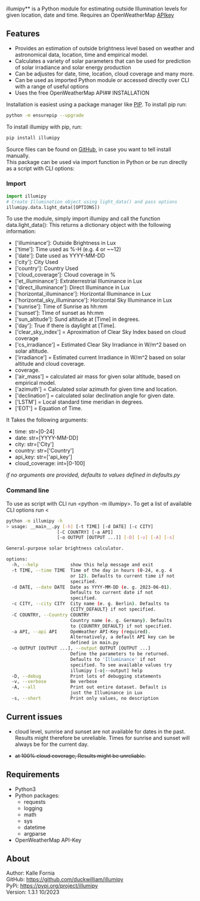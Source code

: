 illumipy** is a Python module for estimating outside Illumination levels for given location, date and time.
Requires an OpenWeatherMap [APIkey](https://openweathermap.org/appid)

## Features
- Provides an estimation of outside brightness level based on weather and astronomical data, location, time and empirical model.
- Calculates a variety of solar parameters that can be used for prediction of solar irradiance and solar energy production
- Can be adjustes for date, time, location, cloud coverage and many more.
- Can be used as imported Python module or accessed directly over CLI with a range of useful options
- Uses the free OpenWeatherMap API## INSTALLATION

Installation is easiest using a package manager like [PIP](https://pip.pypa.io/en/stable/ ). To install pip run:
```bash
python -m ensurepip --upgrade 
```

To install illumipy with pip, run:
```bash
pip install illumipy 
```

Source files can be found on [GitHub](https://github.com/duckwilliam/illumipy), in case you want to tell install manually.   
  This package can be used via import function in Python or be run directly as a script with CLI options:

### Import
```python
import illumipy
# Create Illumination object using light_data() and pass options
illumipy.data.light_data([OPTIONS]) 
```
To use the module, simply import illumipy and call the function
data.light_data(): This returns a dictionary object with
the following information:
+ ['illuminance']: Outside Brightness in Lux
+ ['time']: Time used as %-H (e.g. 4 or ~~12)
+ ['date']: Date used as YYYY-MM-DD
+ ['city']: City Used
+ ['country']: Country Used
+ ['cloud_coverage']: Cloud coverage in %
+ ['et_illuminance']: Extraterrestrial Illuminance in Lux
+ ['direct_illuminance']: Direct Illuminance in Lux
+ ['horizontal_illuminance']: Horizontal Illuminance in Lux
+ ['horizontal_sky_illuminance']: Horizontal Sky Illuminance in Lux
+ ['sunrise']: Time of Sunrise as hh:mm
+ ['sunset']: Time of sunset as hh:mm
+ ['sun_altitude']: Sund altitude at [Time] in degrees.
+ ['day']: True if there is daylight at [Time].
+ ['clear_sky_index'] = Aproximation of Clear Sky Index based on cloud coverage
+ ['cs_irradiance'] = Estimated Clear Sky Irradiance in W/m^2 based on solar altitude.
+ ['irradiance'] = Estimated current Irradiance in W/m^2 based on solar altitude and cloud coverage.
+ coverage.
+ ['air_mass'] = calculated air mass for given solar altitude, based on empirical model.
+ ['azimuth'] = Calculated solar azimuth for given time and location.
+ ['declination'] = calculated solar declination angle for given date.
+ ['LSTM'] = Local standard time meridian in degrees.
+ ['EOT'] = Equation of Time.

It Takes the following arguments:
+ time: str=[0-24]
+ date: str=[YYYY-MM-DD]
+ city: str=['City']
+ country: str=['Country']
+ api_key: str=['api_key']
+ cloud_coverage: int=[0-100]  

*if no arguments are provided, defaults to values defined in defaults.py*  

### Command line 
To use as script with CLI run <python -m illumipy>.
To get a list of available CLI options run <
```bash
python -m illumipy -h
> usage: __main__.py [-h] [-t TIME] [-d DATE] [-c CITY]
                   [-C COUNTRY] [-a API]
                   [-o OUTPUT [OUTPUT ...]] [-D] [-v] [-A] [-s]

General-purpose solar brightness calculator.

options:
  -h, --help            show this help message and exit
  -t TIME, --time TIME  Time of the day in hours (0-24, e.g. 4
                        or 12). Defaults to current time if not
                        specified.
  -d DATE, --date DATE  Date as YYYY-MM-DD (e. g. 2023-06-01).
                        Defaults to current date if not
                        specified.
  -c CITY, --city CITY  City name (e. g. Berlin). Defaults to
                        {CITY_DEFAULT} if not specified.
  -C COUNTRY, --Country COUNTRY
                        Country name (e. g. Germany). Defaults
                        to {COUNTRY_DEFAULT} if not specified.
  -a API, --api API     OpeWeather API-Key (required).
                        Alternatively, a default API key can be
                        defined in main.py
  -o OUTPUT [OUTPUT ...], --output OUTPUT [OUTPUT ...]
                        Define the parameters to be returned.
                        Defaults to 'Illuminance' if not
                        specified. To see available values try
                        illumipy [-o|--output] help
  -D, --debug           Print lots of debugging statements
  -v, --verbose         Be verbose
  -A, --all             Print out entire dataset. Default is
                        just the Illuminance in Lux
  -s, --short           Print only values, no description
```
  
## Current issues
- cloud level, sunrise and sunset are not available for dates in the past. Results might therefore be unreliable. Times for sunrise and sunset will always be for the current day.

- ~~at 100% cloud coverage, Results might be unreliable.~~    

## Requirements
- Python3
- Python packages:
  - requests
  - logging
  - math
  - sys
  - datetime
  - argparse
- OpenWeatherMap API-Key

## About
Author: Kalle Fornia  
GitHub: https://github.com/duckwilliam/illumipy  
PyPi: https://pypi.org/project/illumipy  
Version: 1.3.1
10/2023 
